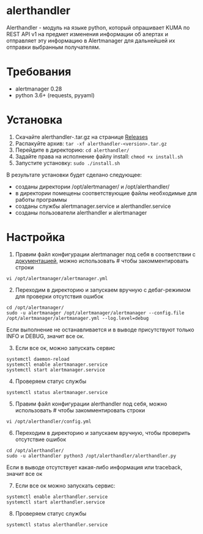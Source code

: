 # alerthandler

Alerthandler - модуль на языке python, который опрашивает KUMA по REST API v1 на предмет изменения информации об алертах и отправляет эту информацию в Alertmanager для дальнейшей их отправки выбранным получателям.

# Требования

- alertmanager 0.28
- python 3.6+ (requests, pyyaml)

# Установка
1. Скачайте alerthandler-<version>.tar.gz на странице [Releases](https://github.com/koalapower/alerthandler/releases)
2. Распакуйте архив: `tar -xf alerthandler-<version>.tar.gz`
3. Перейдите в директорию: `cd alerthandler/`
4. Задайте права на исполнение файлу install: `chmod +x install.sh`
5. Запустите установку: `sudo ./install.sh`

В результате установки будет сделано следующее:
- созданы директории /opt/alertmanager/ и /opt/alerthandler/
- в директории помещены соответствующие файлы необходимые для работы программы
- созданы службы alertmanager.service и alerthandler.service
- созданы пользователи alerthandler и alertmanager

# Настройка

1. Правим файл конфигурации alertmanager под себя в соответствии с [документацией](https://prometheus.io/docs/alerting/latest/configuration/), можно использовать # чтобы закомментировать строки
```
vi /opt/alertmanager/alertmanager.yml
```
2. Переходим в директорию и запускаем вручную с дебаг-режимом для проверки отсутствия ошибок
```
cd /opt/alertmanager/
sudo -u alertmanager /opt/alertmanager/alertmanager --config.file /opt/alertmanager/alertmanager.yml --log.level=debug
```

Если выполнение не останавливается и в выводе присутствуют только INFO и DEBUG, значит все ок.

3. Если все ок, можно запускать сервис
```
systemctl daemon-reload
systemctl enable alertmanager.service
systemctl start alertmanager.service
```
4. Проверяем статус службы
```
systemctl status alertmanager.service
```
5. Правим файл конфигурации alerthandler под себя, можно использовать # чтобы закомментировать строки
```
vi /opt/alerthandler/config.yml
```
6. Переходим в директорию и запускаем вручную, чтобы проверить отсутствие ошибок
```
cd /opt/alerthandler/
sudo -u alerthandler python3 /opt/alerthandler/alerthandler.py
```

Если в выводе отсутствует какая-либо информация или traceback, значит все ок

7. Если все ок можно запускать сервис:
```
systemctl enable alerthandler.service
systemctl start alerthandler.service
```
8. Проверяем статус службы
```
systemctl status alerthandler.service
```
